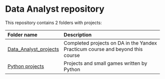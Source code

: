 # Data Analyst repository
This repository contains 2 folders with projects:


| Folder name                                                                                           | Description                                                   | 
| :---------------------------------------------------------------------------------------------------- | :------------------------------------------------------------ |
| [Data_Analyst_projects](https://github.com/mrKostya19/Data-Analyst/tree/main/Data_Analyst_projects)   | Completed projects on DA in the Yandex Practicum course and    beyond this course|
| [Python projects](https://github.com/mrKostya19/Data-Analyst/tree/main/Python%20projects)             | Projects and small games written by Python |

